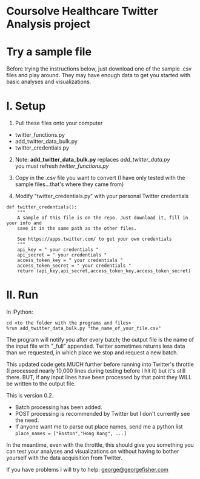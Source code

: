 Coursolve Healthcare Twitter Analysis project
===========================
Try a sample file
=================
Before trying the instructions below, just download one of the sample .csv files and play around. They may have enough data to get you started with basic analyses and visualizations.

I. Setup
========
1. Pull these files onto your computer 
  - twitter_functions.py
  - add_twitter_data_bulk.py   
  - twitter_credentials.py 
  
2. Note: **add_twitter_data_bulk.py** replaces *add_twitter_data.py*  
         you must refresh *twitter_functions.py*

3. Copy in the .csv file you want to convert (I have only tested with the sample files...that's where they came from)


4. Modify "twitter_credentials.py" with your personal Twitter credentials  
``` 
def twitter_credentials():  
    """
    A sample of this file is on the repo. Just download it, fill in your info and
    save it in the same path as the other files.
    
    See https://apps.twitter.com/ to get your own credentials
    """
    api_key = " your credentials "  
    api_secret = " your credentials "  
    access_token_key = " your credentials "  
    access_token_secret = " your credentials "  
    return (api_key,api_secret,access_token_key,access_token_secret)  
```

II. Run
=======

In IPython:
```
cd <to the folder with the programs and files>
%run add_twitter_data_bulk.py "the_name_of_your_file.csv"
```

The program will notify you after every batch; the output file is the name of the input file with "_full" appended. Twitter sometimes returns less data than we requested, in which place we stop and request a new batch.  

This updated code gets MUCH further before running into Twitter's throttle (I processed nearly 10,000 lines during testing before I hit it) but it's still there. BUT, if any input lines have been processed by that point they WILL be written to the output file.

This is version 0.2.   
- Batch processing has been added. 
- POST processing is recommended by Twitter but I don't currently see the need.
- If anyone want me to parse out place names, send me a python list `place_names = ["Boston","Hong Kong", ...]`


In the meantime, even with the throttle, this should give you something you can test your analyses and visualizations on without having to bother yourself with the data acquisition from Twitter.

If you have problems I will try to help: george@georgefisher.com